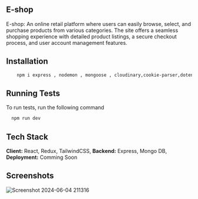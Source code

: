 ## E-shop
E-shop: An online retail platform where users can easily browse, select, and purchase products from various categories. The site offers a seamless shopping experience with detailed product listings, a secure checkout process, and user account management features.



## Installation

```bash
    npm i express , nodemon , mongoose , cloudinary,cookie-parser,dotenv,bcrypt ,express-fileupload,file-upload , jsonwebtoken,nodemailer

```
    
## Running Tests

To run tests, run the following command

```bash
  npm run dev
```


## Tech Stack

**Client:** React, Redux, TailwindCSS,
**Backend:** Express, Mongo DB,
**Deployment:** Comming Soon



## Screenshots
![Screenshot 2024-06-04 211316](https://github.com/sagarchaurasia176/Shop-Karts/assets/101509099/6c0fec55-cb32-42fa-b86a-66853d1227d3)




